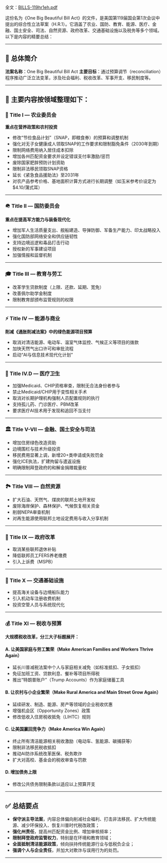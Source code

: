 全文：[BILLS-119hr1eh.pdf](https://github.com/user-attachments/files/20643540/BILLS-119hr1eh.pdf)

这份名为《One Big Beautiful Bill Act》的文件，是美国第119届国会第1次会议中提出的综合性立法草案（H.R.1）。它涵盖了农业、国防、教育、能源、医疗、金融、国土安全、司法、自然资源、政府改革、交通基础设施以及税务等多个领域。以下是内容的精要总结：

---

## 📘 总体简介

**法案名称**：One Big Beautiful Bill Act
**主要目标**：通过预算调节（reconciliation）程序推动广泛立法变革，涉及社会福利、税收改革、军事开支、移民制度等。

---

## 🔸 主要内容按领域整理如下：

### 🥦 Title I — 农业委员会

**重点在营养政策和农村投资**

* 修改“节俭食品计划”（SNAP，即粮食券）的预算和调整机制
* 强化对无子女健康成人领取SNAP的工作要求和限制豁免条件（2030年到期）
* 限制网络费用纳入居住成本扣除
* 增加各州匹配资金要求并设定错误支付率激励/惩罚
* 废除国家肥胖预防计划资助
* 限制非法移民领取SNAP资格
* 延长《紧急食品援助法》至2031年
* 对农产品参考价格、基地面积计算方式进行长期调整（如玉米参考价设定为\$4.10/蒲式耳）

---

### 🪖 Title II — 国防委员会

**重点在提高军方能力与装备现代化**

* 增加军人生活质量支出、舰船建造、导弹防御、军备生产能力、印太战略投入
* 强化国防部网络安全和供应链韧性
* 支持边境巡逻和毒品打击行动
* 授权新的军事建设项目
* 加强情报和监督机制

---

### 🎓 Title III — 教育与劳工

* 改革学生贷款制度（上限、还款、延期、宽免）
* 改善佩尔助学金制度
* 限制教育部颁布监管规则的权限

---

### ⚡ Title IV — 能源与商业

**削减《通胀削减法案》中的绿色能源项目预算**

* 取消对清洁能源、电动车、温室气体监控、气候正义等项目的拨款
* 加快天然气出口许可和审批流程
* 启动“AI与信息技术现代化计划”

---

### 🏥 Title IV.D — 医疗卫生

* 加强Medicaid、CHIP资格审查，限制无合法身份者参与
* 禁止Medicaid/CHIP用于变性相关手术
* 取消对长期护理机构强制人员配置规则的执行
* 支持孤儿药、门诊医疗、PBM改革
* 要求医疗AI技术用于发现和追回不当支付

---

### 🏛️ Title V-VII — 金融、国土安全与司法

* 增加住房绿色改造资助
* 边境围栏与技术升级投资
* 移民费用显著上调，新增20+类申请或失败罚金
* 强化ICE执法，扩建拘留与遣返设施
* 明确限制拜登政府的和解金捐赠裁量权

---

### 🏞️ Title VIII — 自然资源

* 扩大石油、天然气、煤炭的联邦土地开发权
* 废除海岸保护、森林保护、气候恢复相关资金
* 削弱NEPA审查机制
* 对再生能源使用联邦土地设定费用与收入分享机制

---

### 🧾 Title IX — 政府改革

* 取消某些联邦退休补贴
* 降低联邦员工FERS养老缴费
* 引入上诉费（MSPB）

---

### 🚗 Title X — 交通基础设施

* 提高海关设备与边境船队能力
* 引入机动车注册收费机制
* 投资空管人员与系统现代化

---

### 💰 Title XI — 税收与预算

**大规模税收改革，分三大子标题展开：**

#### A. 让美国家庭与劳工繁荣（Make American Families and Workers Thrive Again）

* 延长川普减税法案中个人与家庭相关减免（如标准抵扣、子女抵扣）
* 免征加班工资、贷款利息、餐补等项目所得税
* 推出“特朗普账户”（Trump Accounts）作为家庭储蓄工具

#### B. 让农村与小企业繁荣（Make Rural America and Main Street Grow Again）

* 延续研发、制造、能源、房产等领域的企业税收优惠
* 增强机会区（Opportunity Zones）政策
* 修改低收入住房税收抵免（LIHTC）规则

#### C. 让美国赢回竞争力（Make America Win Again）

* 终止所有清洁能源相关税收激励（电动车、氢能源、碳捕获等）
* 限制非法移民税收抵扣
* 推动AI防诈系统改革医保、税务欺诈
* 扩大对高校、基金会的税收审查与罚款

#### D. 增加债务上限

* 修改公共债务限制条款以适应以上预算开支

---

## ✅ 总结要点

* **保守派主导法案**，内容总体偏向削减社会福利、打击非法移民、扩大传统能源、减少环保投入、恢复川普时代税改政策；
* **强化州责任**，提高州匹配资金比例、增加审核频率；
* **限制拜登政府监管权力**，特别是在环境和教育领域；
* **全面抵制清洁能源政策**，倾向扶持传统能源行业与低税负企业；
* **强调个人与企业责任**，并加大对欺诈与误用行为的处罚。

---







